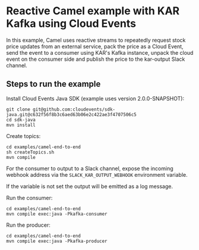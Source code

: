 # Reactive Camel example with KAR Kafka using Cloud Events

In this example, Camel uses reactive streams to repeatedly request stock price updates from an external service, pack the price as a Cloud Event, send the event to a consumer using KAR's Kafka instance, unpack the cloud event on the consumer side and publish the price to the kar-output Slack channel.


## Steps to run the example

Install Cloud Events Java SDK (example uses version 2.0.0-SNAPSHOT):

```
git clone git@github.com:cloudevents/sdk-java.git@c632f56f8b3c6aed63b06e2c422ae3f4707506c5
cd sdk-java
mvn install
```

Create topics:
```
cd examples/camel-end-to-end
sh createTopics.sh
mvn compile
```

For the consumer to output to a Slack channel, expose the incoming webhook address via the `SLACK_KAR_OUTPUT_WEBHOOK` environment variable.

If the variable is not set the output will be emitted as a log message.

Run the consumer:
```
cd examples/camel-end-to-end
mvn compile exec:java -Pkafka-consumer
```

Run the producer:
```
cd examples/camel-end-to-end
mvn compile exec:java -Pkafka-producer
```
